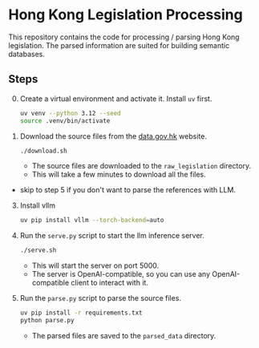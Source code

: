 # Hong Kong Legislation Processing

This repository contains the code for processing / parsing Hong Kong legislation. The parsed information are suited for building semantic databases.

## Steps

0. Create a virtual environment and activate it. Install `uv` first.
    ```bash
    uv venv --python 3.12 --seed
    source .venv/bin/activate
    ```

1. Download the source files from the [data.gov.hk](https://data.gov.hk/en-data/dataset/hk-doj-hkel-legislation-current) website.
    ```bash
    ./download.sh
    ```
    - The source files are downloaded to the `raw_legislation` directory.
    - This will take a few minutes to download all the files.

* skip to step 5 if you don't want to parse the references with LLM.

3. Install vllm
    ```bash
    uv pip install vllm --torch-backend=auto
    ```

4. Run the `serve.py` script to start the llm inference server.
    ```bash
    ./serve.sh
    ```
    - This will start the server on port 5000.
    - The server is OpenAI-compatible, so you can use any OpenAI-compatible client to interact with it.

5. Run the `parse.py` script to parse the source files.
    ```bash
    uv pip install -r requirements.txt
    python parse.py
    ```
    - The parsed files are saved to the `parsed_data` directory.